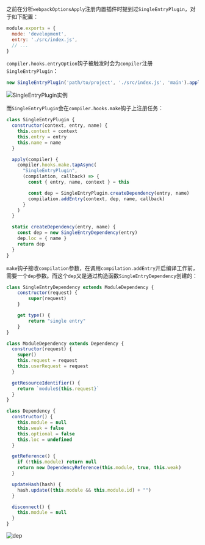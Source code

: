 之前在分析`webpackOptionsApply`注册内置插件时提到过`SingleEntryPlugin`，对于如下配置：
```js
module.exports = {
  mode: 'development',
  entry: './src/index.js',
  // ...
}
```

`compiler.hooks.entryOption`钩子被触发时会为`compiler`注册`SingleEntryPlugin`：
```js
new SingleEntryPlugin('path/to/project', './src/index.js', 'main').apply(compiler)
```

![SingleEntryPlugin实例](https://pic.downk.cc/item/5f590b57160a154a674dd369.jpg)

而`SingleEntryPlugin`会在`compiler.hooks.make`钩子上注册任务：
```js
class SingleEntryPlugin {
  constructor(context, entry, name) {
    this.context = context
    this.entry = entry
    this.name = name
  }

  apply(compiler) {
    compiler.hooks.make.tapAsync(
      "SingleEntryPlugin",
      (compilation, callback) => {
        const { entry, name, context } = this

        const dep = SingleEntryPlugin.createDependency(entry, name)
        compilation.addEntry(context, dep, name, callback)
      }
    )
  }

  static createDependency(entry, name) {
    const dep = new SingleEntryDependency(entry)
    dep.loc = { name }
    return dep
  }
}
```

`make`钩子接收`compilation`参数，在调用`compilation.addEntry`开启编译工作前，需要一个`dep`参数。而这个`dep`又是通过构造函数`SingleEntryDependency`创建的：
```js
class SingleEntryDependency extends ModuleDependency {
	constructor(request) {
		super(request)
	}

	get type() {
		return "single entry"
	}
}

class ModuleDependency extends Dependency {
  constructor(request) {
    super()
    this.request = request
    this.userRequest = request
  }

  getResourceIdentifier() {
    return `module${this.request}`
  }
}

class Dependency {
  constructor() {
    this.module = null
    this.weak = false
    this.optional = false
    this.loc = undefined
  }

  getReference() {
    if (!this.module) return null
    return new DependencyReference(this.module, true, this.weak)
  }

  updateHash(hash) {
    hash.update((this.module && this.module.id) + "")
  }

  disconnect() {
    this.module = null
  }
}
```

![dep](https://pic.downk.cc/item/5f590d81160a154a674ec349.jpg)
